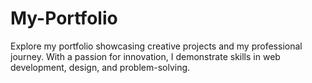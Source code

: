 # My-Portfolio
Explore my portfolio showcasing creative projects and my professional journey. With a passion for innovation, I demonstrate skills in web development, design, and problem-solving.

